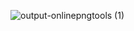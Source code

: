 ![output-onlinepngtools (1)](https://github.com/user-attachments/assets/990e41a3-46ef-45d1-afe7-32c0d9f0c9a5)
